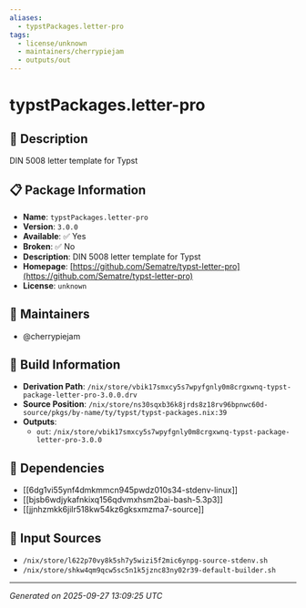 ```yaml
---
aliases:
  - typstPackages.letter-pro
tags:
  - license/unknown
  - maintainers/cherrypiejam
  - outputs/out
---
```


# typstPackages.letter-pro

## 📝 Description

DIN 5008 letter template for Typst

## 📋 Package Information

- **Name**: `typstPackages.letter-pro`
- **Version**: `3.0.0`
- **Available**: ✅ Yes
- **Broken**: ✅ No
- **Description**: DIN 5008 letter template for Typst
- **Homepage**: [https://github.com/Sematre/typst-letter-pro](https://github.com/Sematre/typst-letter-pro)
- **License**: `unknown`
## 👥 Maintainers

- @cherrypiejam


## 🔧 Build Information

- **Derivation Path**: `/nix/store/vbik17smxcy5s7wpyfgnly0m8crgxwnq-typst-package-letter-pro-3.0.0.drv`
- **Source Position**: `/nix/store/ns30sqxb36k8jrds8z18rv96bpnwc60d-source/pkgs/by-name/ty/typst/typst-packages.nix:39`
- **Outputs**:
  - `out`:  `/nix/store/vbik17smxcy5s7wpyfgnly0m8crgxwnq-typst-package-letter-pro-3.0.0`

## 🔗 Dependencies

- [[6dg1vi55ynf4dmkmmcn945pwdz010s34-stdenv-linux]]
- [[bjsb6wdjykafnkixq156qdvmxhsm2bai-bash-5.3p3]]
- [[jjnhzmkk6jilr518kw54kz6gksxmzma7-source]]

## 📁 Input Sources

- `/nix/store/l622p70vy8k5sh7y5wizi5f2mic6ynpg-source-stdenv.sh`
- `/nix/store/shkw4qm9qcw5sc5n1k5jznc83ny02r39-default-builder.sh`

---
*Generated on 2025-09-27 13:09:25 UTC*
